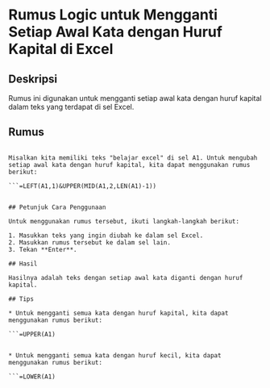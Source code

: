 # Rumus Logic untuk Mengganti Setiap Awal Kata dengan Huruf Kapital di Excel

## Deskripsi

Rumus ini digunakan untuk mengganti setiap awal kata dengan huruf kapital dalam teks yang terdapat di sel Excel.

## Rumus
```=LEFT(A1,1)&UPPER(MID(A1,2,LEN(A1)-1))

Misalkan kita memiliki teks "belajar excel" di sel A1. Untuk mengubah setiap awal kata dengan huruf kapital, kita dapat menggunakan rumus berikut:

```=LEFT(A1,1)&UPPER(MID(A1,2,LEN(A1)-1))


## Petunjuk Cara Penggunaan

Untuk menggunakan rumus tersebut, ikuti langkah-langkah berikut:

1. Masukkan teks yang ingin diubah ke dalam sel Excel.
2. Masukkan rumus tersebut ke dalam sel lain.
3. Tekan **Enter**.

## Hasil

Hasilnya adalah teks dengan setiap awal kata diganti dengan huruf kapital.

## Tips

* Untuk mengganti semua kata dengan huruf kapital, kita dapat menggunakan rumus berikut:

```=UPPER(A1)


* Untuk mengganti semua kata dengan huruf kecil, kita dapat menggunakan rumus berikut:

```=LOWER(A1)

